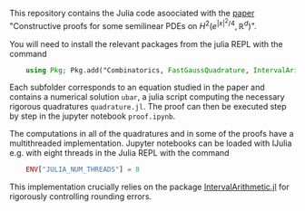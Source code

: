 This repository contains the Julia code asoociated with the [paper](https://arxiv.org/abs/2404.04054) "Constructive proofs for some semilinear PDEs on $H^2(e^{|x|^2/4},\mathbb{R}^d)$".

You will need to install the relevant packages from the julia REPL with the command

```julia
    using Pkg; Pkg.add("Combinatorics, FastGaussQuadrature, IntervalArithmetic, LaTeXStrings, Plots, Polynomials, PolynomialRoots, Random, Serialization")
```

Each subfolder corresponds to an equation studied in the paper and contains a numerical solution `ubar`, a julia script computing the necessary rigorous quadratures `quadrature.jl`. The proof can then be executed step by step in the jupyter notebook `proof.ipynb`.

The computations in all of the quadratures and in some of the proofs have a multithreaded implementation. Jupyter notebooks can be loaded with IJulia e.g. with eight threads in the Julia REPL with the command

```julia
    ENV["JULIA_NUM_THREADS"] = 8
```

This implementation crucially relies on the package [IntervalArithmetic.jl](https://github.com/JuliaIntervals/IntervalArithmetic.jl) for rigorously controlling rounding errors.
